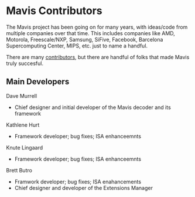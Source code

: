 # Mavis Contributors

The Mavis project has been going on for many years, with ideas/code from
multiple companies over that time.  This includes companies like AMD,
Motorola, Freescale/NXP, Samsung, SiFive, Facebook, Barcelona
Supercomputing Center, MIPS, etc. just to name a handful.

There are many
[contributors](https://github.com/sparcians/mavis/graphs/contributors),
but there are handful of folks that made Mavis truly succesful.

## Main Developers

Dave Murrell
- Chief designer and initial developer of the Mavis decoder and its framework

Kathlene Hurt
- Framework developer; bug fixes; ISA enhanceemnts

Knute Lingaard
- Framework developer; bug fixes; ISA enhanceemnts

Brett Butro
- Framwork developer; bug fixes; ISA enahancements
- Chief designer and developer of the Extensions Manager
